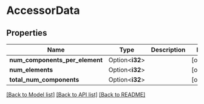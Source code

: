 # AccessorData

## Properties

Name | Type | Description | Notes
------------ | ------------- | ------------- | -------------
**num_components_per_element** | Option<**i32**> |  | [optional]
**num_elements** | Option<**i32**> |  | [optional]
**total_num_components** | Option<**i32**> |  | [optional]

[[Back to Model list]](../README.md#documentation-for-models) [[Back to API list]](../README.md#documentation-for-api-endpoints) [[Back to README]](../README.md)


